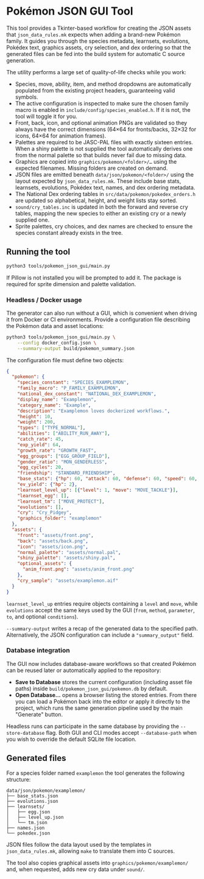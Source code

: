 # Pokémon JSON GUI Tool

This tool provides a Tkinter-based workflow for creating the JSON assets that
`json_data_rules.mk` expects when adding a brand-new Pokémon family.  It guides
you through the species metadata, learnsets, evolutions, Pokédex text, graphics
assets, cry selection, and dex ordering so that the generated files can be fed
into the build system for automatic C source generation.

The utility performs a large set of quality-of-life checks while you work:

* Species, move, ability, item, and method dropdowns are automatically populated
  from the existing project headers, guaranteeing valid symbols.
* The active configuration is inspected to make sure the chosen family macro is
  enabled in `include/config/species_enabled.h`.  If it is not, the tool will
  toggle it for you.
* Front, back, icon, and optional animation PNGs are validated so they always
  have the correct dimensions (64×64 for fronts/backs, 32×32 for icons, 64×64 for
  animation frames).
* Palettes are required to be JASC-PAL files with exactly sixteen entries.  When
  a shiny palette is not supplied the tool automatically derives one from the
  normal palette so that builds never fail due to missing data.
* Graphics are copied into `graphics/pokemon/<folder>/…` using the expected
  filenames.  Missing folders are created on demand.
* JSON files are emitted beneath `data/json/pokemon/<folder>/` using the layout
  expected by `json_data_rules.mk`.  These include base stats, learnsets,
  evolutions, Pokédex text, names, and dex ordering metadata.
* The National Dex ordering tables in
  `src/data/pokemon/pokedex_orders.h` are updated so alphabetical, height, and
  weight lists stay sorted.
* `sound/cry_tables.inc` is updated in both the forward and reverse cry tables,
  mapping the new species to either an existing cry or a newly supplied one.
* Sprite palettes, cry choices, and dex names are checked to ensure the species
  constant already exists in the tree.

## Running the tool

```bash
python3 tools/pokemon_json_gui/main.py
```

If Pillow is not installed you will be prompted to add it.  The package is
required for sprite dimension and palette validation.

### Headless / Docker usage

The generator can also run without a GUI, which is convenient when driving it
from Docker or CI environments. Provide a configuration file describing the
Pokémon data and asset locations:

```bash
python3 tools/pokemon_json_gui/main.py \
    --config docker_config.json \
    --summary-output build/pokemon_summary.json
```

The configuration file must define two objects:

```json
{
  "pokemon": {
    "species_constant": "SPECIES_EXAMPLEMON",
    "family_macro": "P_FAMILY_EXAMPLEMON",
    "national_dex_constant": "NATIONAL_DEX_EXAMPLEMON",
    "display_name": "Examplemon",
    "category_name": "Example",
    "description": "Examplemon loves dockerized workflows.",
    "height": 10,
    "weight": 200,
    "types": ["TYPE_NORMAL"],
    "abilities": ["ABILITY_RUN_AWAY"],
    "catch_rate": 45,
    "exp_yield": 64,
    "growth_rate": "GROWTH_FAST",
    "egg_groups": ["EGG_GROUP_FIELD"],
    "gender_ratio": "MON_GENDERLESS",
    "egg_cycles": 20,
    "friendship": "STANDARD_FRIENDSHIP",
    "base_stats": {"hp": 60, "attack": 60, "defense": 60, "speed": 60, "spAttack": 60, "spDefense": 60},
    "ev_yield": {"hp": 2},
    "learnset_level_up": [{"level": 1, "move": "MOVE_TACKLE"}],
    "learnset_egg": [],
    "learnset_tm": ["MOVE_PROTECT"],
    "evolutions": [],
    "cry": "Cry_Pidgey",
    "graphics_folder": "examplemon"
  },
  "assets": {
    "front": "assets/front.png",
    "back": "assets/back.png",
    "icon": "assets/icon.png",
    "normal_palette": "assets/normal.pal",
    "shiny_palette": "assets/shiny.pal",
    "optional_assets": {
      "anim_front.png": "assets/anim_front.png"
    },
    "cry_sample": "assets/examplemon.aif"
  }
}
```

`learnset_level_up` entries require objects containing a `level` and `move`,
while `evolutions` accept the same keys used by the GUI (`from`, `method`,
`parameter`, `to`, and optional `conditions`).

`--summary-output` writes a recap of the generated data to the specified path.
Alternatively, the JSON configuration can include a `"summary_output"` field.

### Database integration

The GUI now includes database-aware workflows so that created Pokémon can be
reused later or automatically applied to the repository:

* **Save to Database** stores the current configuration (including asset file
  paths) inside `build/pokemon_json_gui/pokemon.db` by default.
* **Open Database…** opens a browser listing the stored entries.  From there you
  can load a Pokémon back into the editor or apply it directly to the project,
  which runs the same generation pipeline used by the main "Generate" button.

Headless runs can participate in the same database by providing the
`--store-database` flag.  Both GUI and CLI modes accept `--database-path` when
you wish to override the default SQLite file location.

## Generated files

For a species folder named `examplemon` the tool generates the following
structure:

```
data/json/pokemon/examplemon/
├── base_stats.json
├── evolutions.json
├── learnsets/
│   ├── egg.json
│   ├── level_up.json
│   └── tm.json
├── names.json
└── pokedex.json
```

JSON files follow the data layout used by the templates in
`json_data_rules.mk`, allowing `make` to translate them into C sources.

The tool also copies graphical assets into
`graphics/pokemon/examplemon/` and, when requested, adds new cry data under
`sound/`.
